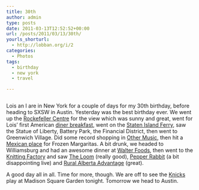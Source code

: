```yaml
---
title: 30th
author: admin
type: posts
date: 2011-03-13T12:52:52+00:00
url: /posts/2011/03/13/30th/
yourls_shorturl:
  - http://lobban.org/i/2
categories:
  - Photos
tags:
  - birthday
  - new york
  - travel

---
```

[<img class="alignnone size-full" src="http://lobban.org/wp-content/uploads/2011/03/20110313-090419.jpg" alt="" />][1]

Lois an I are in New York for a couple of days for my 30th birthday, before heading to SXSW in Austin. Yesterday was the best birthday ever. We went up the [Rockefeller Centre][2] for the view which was sunny and great, went for Lois&#8217; first American [diner breakfast][3], went on the [Staten Island Ferry][4], saw the Statue of Liberty, Battery Park, the Financial District, then went to Greenwich Village. Did some record shopping in [Other Music][5], then hit a [Mexican place][6] for Frozen Margaritas. A bit drunk, we headed to Williamsburg and had an awesome dinner at [Walter Foods][7], then went to the [Knitting Factory][8] and saw [The Loom][9] (really good), [Pepper Rabbit][10] (a bit disappointing live) and [Rural Alberta Advantage][11] (great).

A good day all in all. Time for more, though. We are off to see the [Knicks][12] play at Madison Square Garden tonight. Tomorrow we head to Austin.

 [1]: http://lobban.org/wp-content/uploads/2011/03/20110313-090419.jpg
 [2]: http://www.topoftherocknyc.com/
 [3]: http://www.yelp.com/biz/evergreen-coffee-shop-restaurant-new-york
 [4]: http://www.siferry.com/
 [5]: http://www.othermusic.com/index.cgi
 [6]: http://www.yelp.com/biz/bennys-burritos-new-york
 [7]: http://www.walterfoods.com/
 [8]: http://bk.knittingfactory.com/
 [9]: http://www.myspace.com/theloommusic
 [10]: http://www.myspace.com/pepperrabbit
 [11]: http://www.theraa.com/
 [12]: http://www.nba.com/knicks/